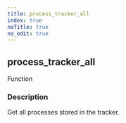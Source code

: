 ```yaml
---
title: process_tracker_all
index: true
noTitle: true
no_edit: true
---
```




<div class="vql_item"></div>


## process_tracker_all
<span class='vql_type label label-warning pull-right page-header'>Function</span>


### Description

Get all processes stored in the tracker.

